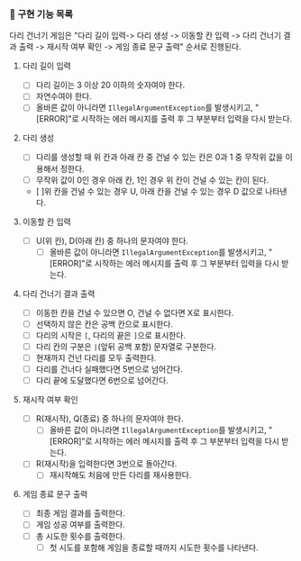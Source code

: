 ### 📜 구현 기능 목록
다리 건너기 게임은 "다리 길이 입력-> 다리 생성 -> 이동할 칸 입력 -> 다리 건너기 결과 출력 -> 재시작 여부 확인 -> 게임 종료 문구 출력" 순서로 진행된다.

1. 다리 길이 입력
   - [ ] 다리 길이는 3 이상 20 이하의 숫자여야 한다.
   - [ ] 자연수여야 한다.
   - [ ] 올바른 값이 아니라면 `IllegalArgumentException`를 발생시키고, "[ERROR]"로 시작하는 에러 메시지를 출력 후  그 부분부터 입력을 다시 받는다.

2. 다리 생성
   - [ ] 다리를 생성할 때 위 칸과 아래 칸 중 건널 수 있는 칸은 0과 1 중 무작위 값을 이용해서 정한다.
   - [ ] 무작위 값이 0인 경우 아래 칸, 1인 경우 위 칸이 건널 수 있는 칸이 된다.
   - [ ]위 칸을 건널 수 있는 경우 U, 아래 칸을 건널 수 있는 경우 D 값으로 나타낸다.

3. 이동할 칸 입력
    - [ ] U(위 칸), D(아래 칸) 중 하나의 문자여야 한다.
      - [ ] 올바른 값이 아니라면 `IllegalArgumentException`를 발생시키고, "[ERROR]"로 시작하는 에러 메시지를 출력 후  그 부분부터 입력을 다시 받는다.

4. 다리 건너기 결과 출력
   - [ ] 이동한 칸을 건널 수 있으면 O, 건널 수 없다면 X로 표시한다.
   - [ ] 선택하지 않은 칸은 공백 칸으로 표시한다.
   - [ ] 다리의 시작은 `[`, 다리의 끝은 `]`으로 표시한다.
   - [ ] 다리 칸의 구분은 `|`(앞뒤 공백 포함) 문자열로 구분한다.
   - [ ] 현재까지 건넌 다리를 모두 출력한다.
   - [ ] 다리를 건너다 실패했다면 5번으로 넘어간다.
   - [ ] 다리 끝에 도달했다면 6번으로 넘어간다.

5. 재시작 여부 확인
   - [ ] R(재시작), Q(종료) 중 하나의 문자여야 한다.
     - [ ] 올바른 값이 아니라면 `IllegalArgumentException`를 발생시키고, "[ERROR]"로 시작하는 에러 메시지를 출력 후  그 부분부터 입력을 다시 받는다.
   - [ ] R(재시작)을 입력한다면 3번으로 돌아간다.
     - [ ] 재시작해도 처음에 만든 다리를 재사용한다. 

6. 게임 종료 문구 출력
    - [ ] 최종 게임 결과를 출력한다.
    - [ ] 게임 성공 여부를 출력한다.
    - [ ] 총 시도한 횟수를 출력한다.
      - [ ] 첫 시도를 포함해 게임을 종료할 때까지 시도한 횟수를 나타낸다.